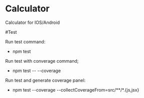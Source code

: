 # Calculator

Calculator for IOS/Android

#Test

Run test command:

* npm test

Run test  with converage command;

* npm test -- --coverage

Run test and generate coverage panel:

* npm test --coverage --collectCoverageFrom=src/**/*.{js,jsx}
